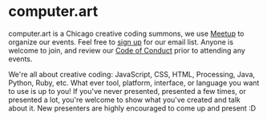 # computer.art

computer.art is a Chicago creative coding summons, we use [Meetup](https://www.meetup.com/computer-dot-art/) to organize our events. Feel free to [sign up](http://eepurl.com/gJpUIH) for our email list. Anyone is welcome to join, and review our [Code of Conduct](code-of-conduct.md) prior to attending any events.

We're all about creative coding: JavaScript, CSS, HTML, Processing, Java, Python, Ruby, etc. What ever tool, platform, interface, or language you want to use is up to you! If you've never presented, presented a few times, or presented a lot, you're welcome to show what you've created and talk about it. New presenters are highly encouraged to come up and present :D
